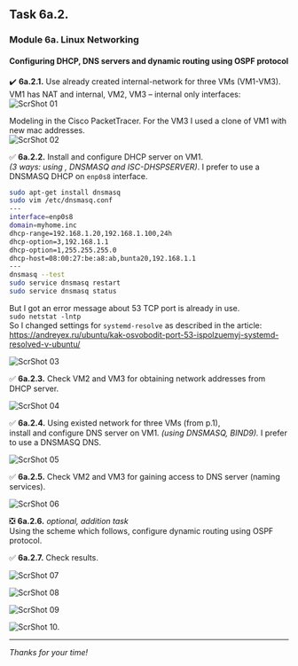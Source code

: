 ## Task 6a.2.
### Module 6a. Linux Networking
#### Configuring DHCP, DNS servers and dynamic routing using OSPF protocol

:heavy_check_mark: **6a.2.1.** Use already created internal-network for three VMs (VM1-VM3).  
VM1 has NAT and internal, VM2, VM3 – internal only interfaces:  
![ScrShot 01](scr/01.png "ScrShot 01")  

Modeling in the Cisco PacketTracer. For the VM3 I used a clone of VM1 with new mac addresses.  
![ScrShot 02](scr/02.png "ScrShot 02")  

:white_check_mark: **6a.2.2.** Install and configure DHCP server on VM1.  
_(3 ways: using  , DNSMASQ and ISC-DHSPSERVER)_. I prefer to use a DNSMASQ DHCP on `enp0s8` interface.  
```bash
sudo apt-get install dnsmasq
sudo vim /etc/dnsmasq.conf
---
interface=enp0s8
domain=myhome.inc
dhcp-range=192.168.1.20,192.168.1.100,24h
dhcp-option=3,192.168.1.1
dhcp-option=1,255.255.255.0
dhcp-host=08:00:27:be:a8:ab,bunta20,192.168.1.1
---
dnsmasq --test
sudo service dnsmasq restart
sudo service dnsmasq status
```
But I got an error message about 53 TCP port is already in use.  
`sudo netstat -lntp`  
So I changed settings for `systemd-resolve` as described in the article:  
https://andreyex.ru/ubuntu/kak-osvobodit-port-53-ispolzuemyj-systemd-resolved-v-ubuntu/  

![ScrShot 03](scr/03.png "ScrShot 03")  

:white_check_mark: **6a.2.3.** Check VM2 and VM3 for obtaining network addresses from DHCP server.  

![ScrShot 04](scr/04.png "ScrShot 04")  

:white_check_mark: **6a.2.4.** Using existed network for three VMs (from p.1),  
install and configure DNS server on VM1. _(using DNSMASQ, BIND9)._ I prefer to use a DNSMASQ DNS.  

![ScrShot 05](scr/05.png "ScrShot 05")  

:white_check_mark: **6a.2.5.** Check VM2 and VM3 for gaining access to DNS server (naming services).  

![ScrShot 06](scr/06.png "ScrShot 06")  

:negative_squared_cross_mark: **6a.2.6.** _optional, addition task_  
Using the scheme which follows, configure dynamic routing using OSPF protocol.  

:white_check_mark: **6a.2.7.**  Check results.  

![ScrShot 07](scr/07.png "ScrShot 07")  

![ScrShot 08](scr/08.png "ScrShot 08")  

![ScrShot 09](scr/09.png "ScrShot 09")  

![ScrShot 10.](scr/10.png "ScrShot 10")  
___
 
_Thanks for your time!_  
